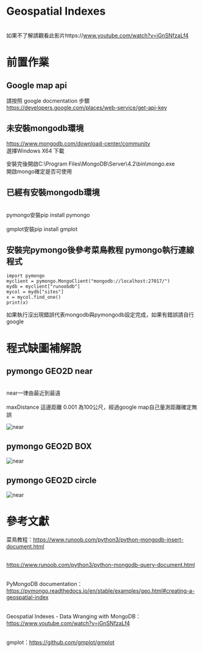 # Geospatial Indexes 
<br>如果不了解請觀看此影片https://www.youtube.com/watch?v=iGnSNfzaLf4<br>
# 前置作業

## Google map api 
請按照 google docmentation 步驟 https://developers.google.com/places/web-service/get-api-key

## 未安裝mongodb環境
https://www.mongodb.com/download-center/community
<br> 選擇Windows X64 下載</br> 

安裝完後開啟C:\Program Files\MongoDB\Server\4.2\bin\mongo.exe
<br> 開啟mongo確定是否可使用<br> 

## 已經有安裝mongodb環境
<br> pymongo安裝pip install pymongo<br> 
<br> gmplot安裝pip install gmplot<br> 

## 安裝完pymongo後參考菜鳥教程 pymongo執行連線程式
    import pymongo
    myclient = pymongo.MongoClient("mongodb://localhost:27017/")
    mydb = myclient["runoobdb"]
    mycol = mydb["sites"]
    x = mycol.find_one() 
    print(x)
如果執行沒出現錯誤代表mongodb與pymongodb設定完成，如果有錯誤請自行google



# 程式缺圖補解說
## pymongo GEO2D near
<br>near一律由最近到最遠<br>
<br>maxDistance 這邊距離 0.001 為100公尺，經過google map自己量測距離確定無誤<br>

![near](https://github.com/JEDEngineer/pymongodb/blob/master/126%E5%85%AC%E5%B0%BA.jpg)  

## pymongo GEO2D BOX
![near](https://github.com/JEDEngineer/pymongodb/blob/master/1590733135235.jpg)  

## pymongo GEO2D circle
![near](https://github.com/JEDEngineer/pymongodb/blob/master/1590734356247.jpg)  


# 參考文獻

菜鳥教程：https://www.runoob.com/python3/python-mongodb-insert-document.html

<br>https://www.runoob.com/python3/python-mongodb-query-document.html<br>

<br>PyMongoDB documentation：https://pymongo.readthedocs.io/en/stable/examples/geo.html#creating-a-geospatial-index<br>

<br>Geospatial Indexes - Data Wranging with MongoDB：https://www.youtube.com/watch?v=iGnSNfzaLf4<br>

<br>gmplot：https://github.com/gmplot/gmplot<br>
